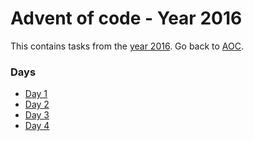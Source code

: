 # Advent of code - Year 2016

This contains tasks from the [year 2016](https://adventofcode.com/2016). Go back to [AOC](../adventofcode.md).

### Days

- [Day 1](2016-1.md)
- [Day 2](2016-2.md)
- [Day 3](2016-3.md)
- [Day 4](2016-4.md)

